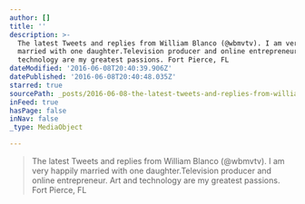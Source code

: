 ```yaml
---
author: []
title: ''
description: >-
  The latest Tweets and replies from William Blanco (@wbmvtv). I am very happily
  married with one daughter.Television producer and online entrepreneur. Art and
  technology are my greatest passions. Fort Pierce, FL
dateModified: '2016-06-08T20:40:39.906Z'
datePublished: '2016-06-08T20:40:48.035Z'
starred: true
sourcePath: _posts/2016-06-08-the-latest-tweets-and-replies-from-william-blanco-wbmvtv.md
inFeed: true
hasPage: false
inNav: false
_type: MediaObject

---
```

> The latest Tweets and replies from William Blanco (@wbmvtv). I am very happily married with one daughter.Television producer and online entrepreneur. Art and technology are my greatest passions. Fort Pierce, FL